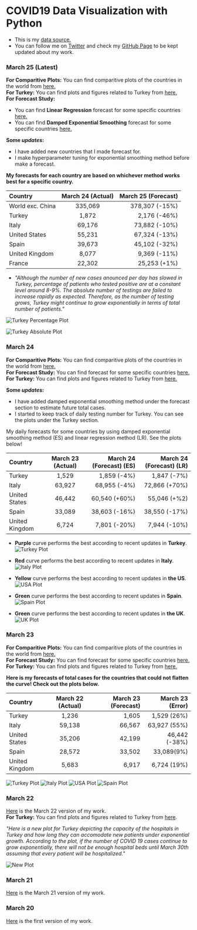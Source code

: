 # COVID19 Data Visualization with Python

- This is my [data source.](https://ourworldindata.org/coronavirus-source-data)  
- You can follow me on [Twitter](https://twitter.com/BaturalpYalcin) and check my [GitHub Page](https://github.com/baturalpyalcinn) to be kept updated about my work.

### March 25 (Latest)
**For Comparitive Plots:** You can find comparitive plots of the countries in the world from [here.](March_25/Covid19_March_25_Plots.html)  
**For Turkey:** You can find plots and figures related to Turkey from [here.](March_25/Covid19_March_25_Turkey.html)   
**For Forecast Study:** 
- You can find **Linear Regression** forecast for some specific countries [here.](March_25/Covid19_March_25_Forecast_LR.html)  
- You can find **Damped Exponential Smoothing** forecast for some specific countries [here.](March_25/Covid19_March_25_Forecast_ES.html)  

**Some *updates*:**  
- I have added new countries that I made forecast for.
- I make hyperparameter tuning for exponential smoothing method before make a forecast.

**My forecasts for each country are based on whichever method works best for a specific country.**


| Country      | March 24 (Actual) | March 25 (Forecast)    | 
| :---        |    :----:   |          ---: |
| World exc. China      | 335,069      | 378,307 (-15%)   |
| Turkey      | 1,872      |  2,176 (-46%)  | 
| Italy   | 69,176       |  73,882 (-10%)    | 
| United States      | 55,231       | 67,324 (-13%)  | 
| Spain   | 39,673       |   45,102 (-32%)  |  
| United Kingdom   | 8,077       | 9,369 (-11%)    |   
| France   | 22,302       |  25,253 (+1%)  |   

- *"Although the number of new cases anounced per day has slowed in Turkey, percentage of patients who tested positive are at a constant level around 8-9%. The absolute number of testings are failed to increase rapidly as expected. Therefore, as the number of testing grows, Turkey might continue to grow exponentially in terms of total number of patients."*  

![Turkey Percentage Plot](March_25/turkey_percentage.PNG)  

![Turkey Absolute Plot](March_25/turkey_absolute.PNG)  

### March 24
**For Comparitive Plots:** You can find comparitive plots of the countries in the world from [here.](March_24/Covid19_March_24_Plots.html)  
**For Forecast Study:** You can find forecast for some specific countries [here.](March_24/Covid19_March_24_Forecast.html)  
**For Turkey:** You can find plots and figures related to Turkey from [here.](March_24/Covid19_March_24_Turkey.html)   

**Some *updates*:**  
- I have added damped exponential smoothing method under the forecast section to estimate future total cases.
- I started to keep track of daily testing number for Turkey. You can see the plots under the Turkey section.  

My daily forecasts for some countries by using damped exponential smoothing method (ES) and linear regression method (LR). See the plots below!  

| Country      | March 23 (Actual) | March 24 (Forecast) (ES)    | March 24 (Forecast) (LR) |
| :---        |    :----:   |          ---: |           ---: |
| Turkey      | 1,529      | 1,859 (-4%)   | 1,847 (-7%)  |
| Italy   | 63,927       | 68,955 (-4%)     | 72,866 (+70%)  |
| United States      | 46,442       | 60,540 (+60%)  | 55,046 (+%2) |
| Spain   | 33,089       | 38,603  (-16%)    |  38,550 (-17%) | 
| United Kingdom   | 6,724       | 7,801 (-20%)     |  7,944 (-10%) |

- **Purple** curve performs the best according to recent updates in **Turkey**.    
![Turkey Plot](March_24/turkey_purple.PNG)  

- **Red** curve performs the best according to recent updates in **Italy**.  
![Italy Plot](March_24/italy_red.PNG)  

- **Yellow** curve performs the best according to recent updates in **the US**.  
![USA Plot](March_24/us_yellow.PNG)  

- **Green** curve performs the best according to recent updates in **Spain**.  
![Spain Plot](March_24/spain_green.PNG)    

- **Green** curve performs the best according to recent updates in **the UK**.  
![UK Plot](March_24/uk_green.PNG)  

### March 23
**For Comparitive Plots:** You can find comparitive plots of the countries in the world from [here.](March_23/Covid19_March_23_Plots.html)  
**For Forecast Study:** You can find forecast for some specific countries [here.](March_23/Covid19_March_23_Forecast.html)  
**For Turkey:** You can find plots and figures related to Turkey from [here.](March_23/Covid19_March_23_Turkey.html)    

**Here is my forecasts of total cases for the countries that could not flatten the curve! Check out the plots below.**

| Country      | March 22 (Actual) | March 23 (Forecast)    | March 23 (Error) |
| :---        |    :----:   |          ---: |           ---: |
| Turkey      | 1,236       | 1,605   | 1,529 (26%) |
| Italy   | 59,138        | 66,567      |  63,927 (55%) |
| United States      | 35,206       | 42,199   | 46,442 (-38%)
| Spain   | 28,572        | 33,502      |  33,089(9%)
|United Kingdom   | 5,683        | 6,917      |  6,724 (19%) |

![Turkey Plot](March_23/turkey_forecast.PNG)
![Italy Plot](March_23/italy_forecast.PNG)
![USA Plot](March_23/us_forecast.PNG)
![Spain Plot](March_23/spain_forecast.PNG)

### March 22
[Here](Covid19_March_22.html) is the March 22 version of my work.  
**For Turkey:** You can find plots and figures related to Turkey from [here](Covid19_March_22_Turkey.html).  

*"Here is a new plot for Turkey depicting the capacity of the hospitals in Turkey and how long they can accomodate new patients under exponential growth. According to the plot, if the number of COVID 19 cases continue to grow exponentially, there will not be enough hospital beds until March 30th assuming that every patient will be hospitalized."*  

![New Plot](new_plot.PNG)

### March 21
[Here](Covid19_March_21.html) is the March 21 version of my work.


### March 20
[Here](Covid19_March_20.html) is the first version of my work.


